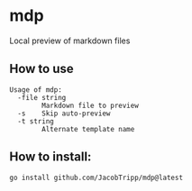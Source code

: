 # mdp

Local preview of markdown files

## How to use
```
Usage of mdp:
  -file string
    	Markdown file to preview
  -s	Skip auto-preview
  -t string
    	Alternate template name
```

## How to install:
```bash
go install github.com/JacobTripp/mdp@latest
```
